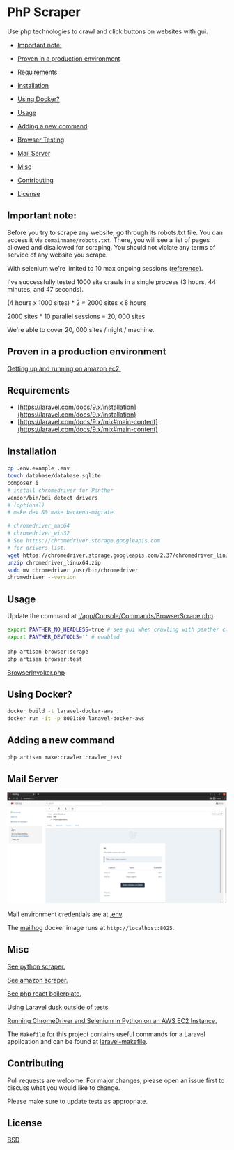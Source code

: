 # PhP Scraper

Use php technologies to crawl and click buttons on websites with gui.

* [Important note:](#note)

* [Proven in a production environment](#proven)

* [Requirements](#requirements)

* [Installation](#installation)

* [Using Docker?](#using-docker)

* [Usage](#usage)

* [Adding a new command](#adding-commands)

* [Browser Testing](#testing)

* [Mail Server](#mail)

* [Misc](#misc)

* [Contributing](#contributing)

* [License](#license)

## Important note: <a name="note"></a>

Before you try to scrape any website, go through its robots.txt file. You can access it via `domainname/robots.txt`. There, you will see a list of pages allowed and disallowed for scraping. You should not violate any terms of service of any website you scrape.

With selenium we're limited to 10 max ongoing sessions ([reference](https://forum.katalon.com/t/what-is-the-relationship-between-the-setting-max-concurrent-instances-and-selenium-grid-settings-maxinstances-and-maxsessions/48082/2)).

I've successfully tested 1000 site crawls in a single process (3 hours, 44 minutes, and 47 seconds).

(4 hours x 1000 sites) * 2 = 2000 sites x 8 hours

2000 sites * 10 parallel sessions = 20, 000 sites

We're able to cover 20, 000 sites / night / machine. 

## Proven in a production environment <a name="proven"></a>

[Getting up and running on amazon ec2.](https://raw.githubusercontent.com/kkamara/amazon-scraper/develop/scripts/setup-project.sh)

## Requirements
* [https://laravel.com/docs/9.x/installation](https://laravel.com/docs/9.x/installation)
* [https://laravel.com/docs/9.x/mix#main-content](https://laravel.com/docs/9.x/mix#main-content)

## Installation

```bash
cp .env.example .env
touch database/database.sqlite
composer i
# install chromedriver for Panther
vendor/bin/bdi detect drivers
# (optional)
# make dev && make backend-migrate
```

```bash
# chromedriver_mac64
# chromedriver_win32
# See https://chromedriver.storage.googleapis.com
# for drivers list.
wget https://chromedriver.storage.googleapis.com/2.37/chromedriver_linux64.zip
unzip chromedriver_linux64.zip
sudo mv chromedriver /usr/bin/chromedriver
chromedriver --version
```

## Usage

Update the command at [./app/Console/Commands/BrowserScrape.php](https://raw.githubusercontent.com/kkamara/php-scraper/develop/app/Console/Commands/BrowserScrape.php)

```bash
export PANTHER_NO_HEADLESS=true # see gui when crawling with panther client
export PANTHER_DEVTOOLS='' # enabled

php artisan browser:scrape
php artisan browser:test
```

[BrowserInvoker.php](https://raw.githubusercontent.com/kkamara/php-scraper/develop/app/Console/Commands/BrowserInvoker.php)

## Using Docker? <a name="using-docker"></a>

```bash
docker build -t laravel-docker-aws .
docker run -it -p 8001:80 laravel-docker-aws
```

## Adding a new command <a name="adding-commands"></a>

```bash
php artisan make:crawler crawler_test
```

## Mail Server <a name="mail"></a>

![docker-mailhog3.png](https://raw.githubusercontent.com/kkamara/useful/main/docker-mailhog3.png)

Mail environment credentials are at [.env](https://raw.githubusercontent.com/kkamara/php-reactjs-boilerplate/main/.env.example).

The [mailhog](https://github.com/mailhog/MailHog) docker image runs at `http://localhost:8025`.

## Misc

[See python scraper.](https://github.com/kkamara/python-selenium)

[See amazon scraper.](https://github.com/kkamara/amazon-scraper)

[See php react boilerplate.](https://github.com/kkamara/php-reactjs-boilerplate)

[Using Laravel dusk outside of tests.](https://stefanzweifel.io/posts/2021/09/26/using-laravel-dusk-outside-of-tests-to-upload-files)

[Running ChromeDriver and Selenium in Python on an AWS EC2 Instance.](https://praneeth-kandula.medium.com/running-chromedriver-and-selenium-in-python-on-an-aws-ec2-instance-2fb4ad633bb5)

The `Makefile` for this project contains useful commands for a Laravel application and can be found at [laravel-makefile](https://github.com/kkamara/laravel-makefile).

## Contributing
Pull requests are welcome. For major changes, please open an issue first to discuss what you would like to change.

Please make sure to update tests as appropriate.

## License
[BSD](https://opensource.org/licenses/BSD-3-Clause)
